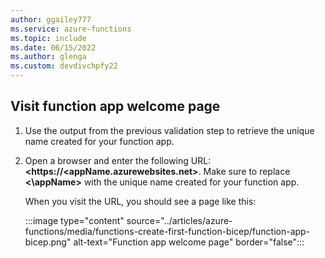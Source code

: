 ```yaml
---
author: ggailey777
ms.service: azure-functions
ms.topic: include
ms.date: 06/15/2022
ms.author: glenga
ms.custom: devdivchpfy22
---
```


## Visit function app welcome page

1. Use the output from the previous validation step to retrieve the unique name created for your function app.

1. Open a browser and enter the following URL: **\<https://<appName.azurewebsites.net\>**. Make sure to replace **<\appName\>** with the unique name created for your function app.

    When you visit the URL, you should see a page like this:

    :::image type="content" source="../articles/azure-functions/media/functions-create-first-function-bicep/function-app-bicep.png" alt-text="Function app welcome page" border="false":::

